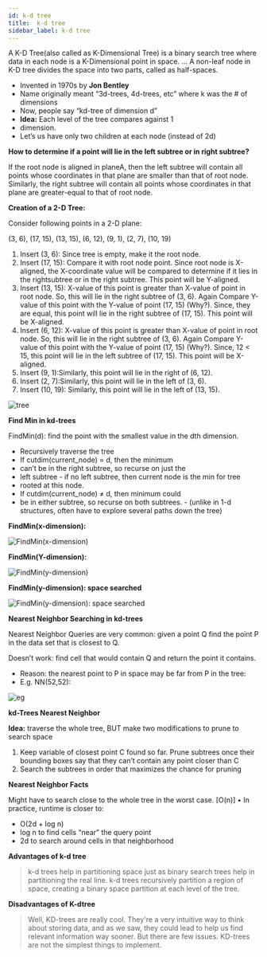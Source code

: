 ```yaml
---
id: k-d tree
title:  k-d tree
sidebar_label: k-d tree
---
```


A K-D Tree(also called as K-Dimensional Tree) is a binary search tree where data in each node is a K-Dimensional point in space. ... A non-leaf node in K-D tree divides the space into two parts, called as half-spaces.

* Invented in 1970s by **Jon Bentley**
* Name originally meant “3d-trees, 4d-trees, etc”
where k was the # of dimensions
* Now, people say “kd-tree of dimension d”
* **Idea:** Each level of the tree compares against 1
* dimension.
* Let’s us have only two children at each node (instead of 2d)

**How to determine if a point will lie in the left subtree or in right subtree?**

If the root node is aligned in planeA, then the left subtree will contain all points whose coordinates in that plane are smaller than that of root node. Similarly, the right subtree will contain all points whose coordinates in that plane are greater-equal to that of root node.

**Creation of a 2-D Tree:**

Consider following points in a 2-D plane:

(3, 6), (17, 15), (13, 15), (6, 12), (9, 1), (2, 7), (10, 19)

1. Insert (3, 6): Since tree is empty, make it the root node.
2. Insert (17, 15): Compare it with root node point. Since root node is X-aligned, the X-coordinate value will be compared to determine if it lies in the rightsubtree or in the right subtree. This point will be Y-aligned.
3. Insert (13, 15): X-value of this point is greater than X-value of point in root node. So, this will lie in the right subtree of (3, 6). Again Compare Y-value of this point with the Y-value of point (17, 15) (Why?). Since, they are equal, this point will lie in the right subtree of (17, 15). This point will be X-aligned.
4. Insert (6, 12): X-value of this point is greater than X-value of point in root node. So, this will lie in the right subtree of (3, 6). Again Compare Y-value of this point with the Y-value of point (17, 15) (Why?). Since, 12 < 15, this point will lie in the left subtree of (17, 15). This point will be X-aligned.
5. Insert (9, 1):Similarly, this point will lie in the right of (6, 12).
6. Insert (2, 7):Similarly, this point will lie in the left of (3, 6).
7. Insert (10, 19): Similarly, this point will lie in the left of (13, 15).


![tree](assets/k-d_tree/tree.png)

**Find Min in kd-trees**

FindMin(d): find the point with the smallest value in
the dth dimension.
* Recursively traverse the tree
* If cutdim(current_node) = d, then the minimum
* can’t be in the right subtree, so recurse on just the
* left subtree - if no left subtree, then current node is the min for tree
* rooted at this node.
* If cutdim(current_node) ≠ d, then minimum could
* be in either subtree, so recurse on both subtrees. - (unlike in 1-d structures, often have to explore several paths down the tree)

**FindMin(x-dimension):**

![FindMin(x-dimension)](assets/k-d_tree/x.png)

**FindMin(Y-dimension):**

![FindMin(y-dimension)](assets/k-d_tree/y.png)

**FindMin(y-dimension): space searched**

![FindMin(y-dimension): space searched](assets/k-d_tree/s.png)

**Nearest Neighbor Searching in kd-trees**

Nearest Neighbor Queries are very common: given a point Q find the
point P in the data set that is closest to Q.

Doesn’t work: find cell that would contain Q and return the point it
contains.
- Reason: the nearest point to P in space may be far from P in the
tree:
- E.g. NN(52,52):

![eg](assets/k-d_tree/eg.png)

**kd-Trees Nearest Neighbor**

**Idea:** traverse the whole tree, BUT make two
modifications to prune to search space

1. Keep variable of closest point C found so far.
   Prune subtrees once their bounding boxes say
   that they can’t contain any point closer than C
2. Search the subtrees in order that maximizes the
   chance for pruning

**Nearest Neighbor Facts**

Might have to search close to the whole tree in the
worst case. [O(n)]
• In practice, runtime is closer to:
- O(2d + log n)
- log n to find cells “near” the query point
- 2d to search around cells in that neighborhood

**Advantages of k-d tree**

>k-d trees help in partitioning space just as binary search trees help in partitioning the real line. k-d trees recursively partition a region of space, creating a binary space partition at each level of the tree.

**Disadvantages of K-dtree**

>Well, KD-trees are really cool. They're a very intuitive way to think about storing data, and as we saw, they could lead to help us find relevant information way sooner. But there are few issues. KD-trees are not the simplest things to implement.